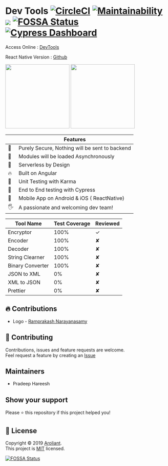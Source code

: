 # Dev Tools [![CircleCI](https://circleci.com/gh/Aroliant/DevTools.svg?style=svg)](https://circleci.com/gh/Aroliant/DevTools) [![Maintainability](https://api.codeclimate.com/v1/badges/471981e7cfb7c53496d0/maintainability)](https://codeclimate.com/github/Aroliant/DevTools/maintainability) <a href="https://codeclimate.com/github/Aroliant/DevTools/test_coverage"><img src="https://api.codeclimate.com/v1/badges/471981e7cfb7c53496d0/test_coverage" /></a> [![FOSSA Status](https://app.fossa.io/api/projects/git%2Bgithub.com%2FAroliant%2FDevTools.svg?type=shield)](https://app.fossa.io/projects/git%2Bgithub.com%2FAroliant%2FDevTools?ref=badge_shield) [![Cypress Dashboard](https://img.shields.io/badge/cypress-dashboard-brightgreen.svg)](https://dashboard.cypress.io/#/projects/m7moj7/runs)

Access Online  : [DevTools](https://tools.aroliant.com)

React Native Version : [Github](https://github.com/Aroliant/DevTools.ReactNative)

<a href="https://itunes.apple.com/us/app/dev-tools/id"><img src="http://i.imgur.com/7IxtMV0.png" width="200"/></a>
<a href="https://play.google.com/store/apps/details?id="><img src="http://i.imgur.com/pxFfB0S.png" width="200"/></a>


|    | Features                                       |
|----|------------------------------------------------|
| 🔑 | Purely Secure, Nothing will be sent to backend |
| 🚀 | Modules will be loaded Asynchronously          |
| 🔧 | Serverless by Design                           |
| 🔥 | Built on Angular                               |
| 🔌 | Unit Testing with Karma                        |
| 💯 | End to End testing with Cypress                |
| 📱 | Mobile App on Android & iOS ( ReactNative)     |
| 🖐 | A passionate and welcoming dev team!           |


| Tool Name        | Test Coverage | Reviewed |
|------------------|---------------|----------|
| Encryptor        | 100%          | ✓        |
| Encoder          | 100%          | ✘        |
| Decoder          | 100%          | ✘        |
| String Clearner  | 100%          | ✘        |
| Binary Converter | 100%          | ✘        |
| JSON to XML      | 0%            | ✘        |
| XML to JSON      | 0%            | ✘        |
| Prettier         | 0%            | ✘        |

## 🔥 Contributions

* Logo - [Ramprakash Narayanasamy](http://toonspeaks.com)

## 🤝 Contributing

Contributions, issues and feature requests are welcome.<br />
Feel request a feature by creating an [Issue](https://github.com/Aroliant/DevTools/issues)

## Maintainers

* Pradeep Hareesh

## Show your support

Please ⭐️ this repository if this project helped you!

## 📝 License

Copyright © 2019 [Aroliant](https://github.com/aroliant).<br />
This project is [MIT](https://github.com/Aroliant/DevTools/blob/master/LICENSE) licensed.

[![FOSSA Status](https://app.fossa.io/api/projects/git%2Bgithub.com%2FAroliant%2FDevTools.svg?type=large)](https://app.fossa.io/projects/git%2Bgithub.com%2FAroliant%2FDevTools?ref=badge_large)
